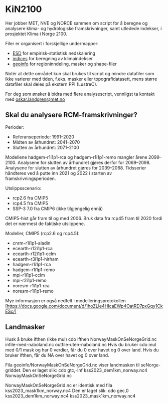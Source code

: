 # KiN2100

Her jobber MET, NVE og NORCE sammen om script for å beregne og analysere klima- og hydrologiske framskrivninger, 
samt utledede indekser, i prosjektet Klima i Norge 2100.

Filer er organisert i forskjellige undermapper:
- [ESD](ESD) for empirisk-statistisk nedskalering
- [indices](indices) for beregning av klimaindekser
- [geoinfo](geoinfo) for regioninndeling, masker og shape-filer

Notér at dette området kun skal brukes til script og mindre datafiler som ikke varierer med tiden, f.eks. masker eller topografidatasett, mens større datafiler skal deles på ekstern PPI (LustreC).

For deg som ønsker å bidra med flere analysescript, vennligst ta kontakt med oskar.landgren@met.no

## Skal du analysere RCM-framskrivninger?

Perioder:
- Referanseperiode: 1991–2020
- Midten av århundret: 2041–2070
- Slutten av århundret: 2071–2100

Modellene hadgem-r1i1p1-rca og hadgem-r1i1p1-remo mangler årene 2099–2100. Analysene for slutten av århundret gjøres derfor for 2069–2098. Analysene for slutten av århundret gjøres for 2039–2068. Tidsserier håndteres ved å putte inn 2021 og 2022 i starten av framskrivningsperioden.


Utslippsscenario:
- rcp2.6 fra CMIP5
- rcp4.5 fra CMIP5
- SSP-3 7.0 fra CMIP6 (ikke tilgjengelig ennå)

CMIP5-hist går fram til og med 2006. Bruk data fra rcp45 fram til 2020 fordi det er nærmest de faktiske utslippene.


Modeller, CMIP5 (rcp2.6 og rcp4.5): 
- cnrm-r1i1p1-aladin
- ecearth-r12i1p1-rca
- ecearth-r12i1p1-cclm
- ecearth-r3i1p1-hirham
- hadgem-r1i1p1-rca
- hadgem-r1i1p1-remo
- mpi-r1i1p1-cclm
- mpi-r2i1p1-remo
- noresm-r1i1p1-rca
- noresm-r1i1p1-remo


Mye informasjon er også nedfelt i modelleringsprotokollen [https://docs.google.com/document/d/1hoZLle4HIcaEWp4OatRD7pxGqy1CkESc/]

## Landmasker

Husk å bruke ifthen (ikke mul) 
 cdo ifthen NorwayMaskOnSeNorgeGrid.nc infile-med-naboland.nc outfile-uten-naboland.nc
Hvis du bruker cdo mul med 0/1 mask og har 0 verdier, får du 0 over havet og 0 over land. Hvis du bruker ifthen, får du NA over havet og 0 over land.

Fila geoinfo/NorwayMaskOnSeNorgeGrid.nc viser landmasken til seNorge-griddet.
Den er laget slik: 
 cdo gtc,-Inf kss2023_dem1km_norway.nc4 NorwayMaskOnSeNorgeGrid.nc

NorwayMaskOnSeNorgeGrid.nc er identisk med fila kss2023_mask1km_norway.nc4 
Den er laget slik:
 cdo gec,0 kss2023_dem1km_norway.nc4 kss2023_mask1km_norway.nc4
